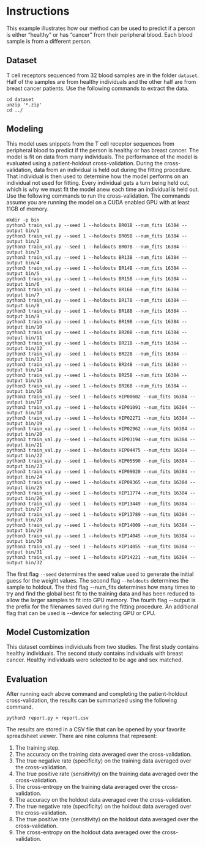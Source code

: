 # Instructions
This example illustrates how our method can be used to predict if a person is either “healthy” or has “cancer” from their peripheral blood. Each blood sample is from a different person.

## Dataset
T cell receptors sequenced from 32 blood samples are in the folder `dataset`. Half of the samples are from healthy individuals and the other half are from breast cancer patients. Use the following commands to extract the data.
```
cd dataset
unzip '*.zip'
cd ../
```

## Modeling
This model uses snippets from the T cell receptor sequences from peripheral blood to predict if the person is healthy or has breast cancer. The model is fit on data from many individuals. The performance of the model is evaluated using a patient-holdout cross-validation. During the cross-validation, data from an individual is held out during the fitting procedure. That individual is then used to determine how the model performs on an individual not used for fitting. Every individual gets a turn being held out, which is why we must fit the model anew each time an individual is held out. Use the following commands to run the cross-validation. The commands assume you are running the model on a CUDA enabled GPU with at least 11GB of memory.
```
mkdir -p bin
python3 train_val.py --seed 1 --holdouts BR01B --num_fits 16384 --output bin/1
python3 train_val.py --seed 1 --holdouts BR05B --num_fits 16384 --output bin/2
python3 train_val.py --seed 1 --holdouts BR07B --num_fits 16384 --output bin/3
python3 train_val.py --seed 1 --holdouts BR13B --num_fits 16384 --output bin/4
python3 train_val.py --seed 1 --holdouts BR14B --num_fits 16384 --output bin/5
python3 train_val.py --seed 1 --holdouts BR15B --num_fits 16384 --output bin/6
python3 train_val.py --seed 1 --holdouts BR16B --num_fits 16384 --output bin/7
python3 train_val.py --seed 1 --holdouts BR17B --num_fits 16384 --output bin/8
python3 train_val.py --seed 1 --holdouts BR18B --num_fits 16384 --output bin/9
python3 train_val.py --seed 1 --holdouts BR19B --num_fits 16384 --output bin/10
python3 train_val.py --seed 1 --holdouts BR20B --num_fits 16384 --output bin/11
python3 train_val.py --seed 1 --holdouts BR21B --num_fits 16384 --output bin/12
python3 train_val.py --seed 1 --holdouts BR22B --num_fits 16384 --output bin/13
python3 train_val.py --seed 1 --holdouts BR24B --num_fits 16384 --output bin/14
python3 train_val.py --seed 1 --holdouts BR25B --num_fits 16384 --output bin/15
python3 train_val.py --seed 1 --holdouts BR26B --num_fits 16384 --output bin/16
python3 train_val.py --seed 1 --holdouts HIP00602 --num_fits 16384 --output bin/17
python3 train_val.py --seed 1 --holdouts HIP01091 --num_fits 16384 --output bin/18
python3 train_val.py --seed 1 --holdouts HIP02271 --num_fits 16384 --output bin/19
python3 train_val.py --seed 1 --holdouts HIP02962 --num_fits 16384 --output bin/20
python3 train_val.py --seed 1 --holdouts HIP03194 --num_fits 16384 --output bin/21
python3 train_val.py --seed 1 --holdouts HIP04475 --num_fits 16384 --output bin/22
python3 train_val.py --seed 1 --holdouts HIP05590 --num_fits 16384 --output bin/23
python3 train_val.py --seed 1 --holdouts HIP09020 --num_fits 16384 --output bin/24
python3 train_val.py --seed 1 --holdouts HIP09365 --num_fits 16384 --output bin/25
python3 train_val.py --seed 1 --holdouts HIP11774 --num_fits 16384 --output bin/26
python3 train_val.py --seed 1 --holdouts HIP13449 --num_fits 16384 --output bin/27
python3 train_val.py --seed 1 --holdouts HIP13789 --num_fits 16384 --output bin/28
python3 train_val.py --seed 1 --holdouts HIP14009 --num_fits 16384 --output bin/29
python3 train_val.py --seed 1 --holdouts HIP14045 --num_fits 16384 --output bin/30
python3 train_val.py --seed 1 --holdouts HIP14055 --num_fits 16384 --output bin/31
python3 train_val.py --seed 1 --holdouts HIP14221 --num_fits 16384 --output bin/32
```
The first flag `--seed` determines the seed value used to generate the initial guess for the weight values. The second flag `--holdouts` determines the sample to holdout. The third flag --num_fits determines how many times to try and find the global best fit to the training data and has been reduced to allow the larger samples to fit into GPU memory. The fourth flag --output is the prefix for the filenames saved during the fitting procedure. An additional flag that can be used is --device for selecting GPU or CPU.

## Model Customization
This dataset combines individuals from two studies. The first study contains healthy individuals. The second study contains individuals with breast cancer. Healthy individuals were selected to be age and sex matched. 

## Evaluation
After running each above command and completing the patient-holdout cross-validation, the results can be summarized using the following command.
```
python3 report.py > report.csv
```
The results are stored in a CSV file that can be opened by your favorite spreadsheet viewer. There are nine columns that represent:
1.	The training step.
2.	The accuracy on the training data averaged over the cross-validation.
3.	The true negative rate (specificity) on the training data averaged over the cross-validation.
4.	The true positive rate (sensitivity) on the training data averaged over the cross-validation.
5.	The cross-entropy on the training data averaged over the cross-validation.
6.	The accuracy on the holdout data averaged over the cross-validation.
7.	The true negative rate (specificity) on the holdout data averaged over the cross-validation.
8.	The true positive rate (sensitivity) on the holdout data averaged over the cross-validation.
9.	The cross-entropy on the holdout data averaged over the cross-validation.
